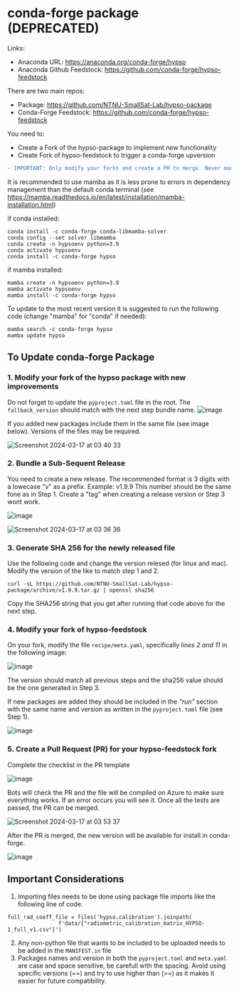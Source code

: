 # conda-forge package (DEPRECATED)
Links:
- Anaconda URL: https://anaconda.org/conda-forge/hypso
- Anaconda Github Feedstock: https://github.com/conda-forge/hypso-feedstock

There are two main repos:
- Package: https://github.com/NTNU-SmallSat-Lab/hypso-package
- Conda-Forge Feedstock: https://github.com/conda-forge/hypso-feedstock

You need to:
- Create a Fork of the hypso-package to implement new functionality
- Create Fork of hypso-feedstock to trigger a conda-forge upversion

```diff
- IMPORTANT: Only modify your forks and create a PR to merge. Never modify directly.
```

It is recommended to use mamba as it is less prone to errors in dependency management than the default conda terminal (see https://mamba.readthedocs.io/en/latest/installation/mamba-installation.html)

if conda installed:
```
conda install -c conda-forge conda-libmamba-solver 
conda config --set solver libmamba
conda create -n hypsoenv python=3.9
conda activate hypsoenv
conda install -c conda-forge hypso
```

if mamba installed:
```
mamba create -n hypsoenv python=3.9
mamba activate hypsoenv
mamba install -c conda-forge hypso
```

To update to the most recent version it is suggested to run the following code (change "mamba" for "conda" if needed):
```
mamba search -c conda-forge hypso
mamba update hypso
```


## To Update conda-forge Package


### 1. Modify your fork of the hypso package with new improvements
Do not forget to update the `pyproject.toml` file in the root. The `fallback_version` should match with the next step bundle name.
![image](https://github.com/NTNU-SmallSat-Lab/hypso-package/assets/87340855/bab5072e-cecb-4973-888a-26238c95a3ec)

If you added new packages include them in the same file (see image below). Versions of the files may be required.

![Screenshot 2024-03-17 at 03 40 33](https://github.com/NTNU-SmallSat-Lab/hypso-package/assets/87340855/f61eda77-2830-4956-a7a8-711b5085007b)


### 2. Bundle a Sub-Sequent Release
You need to create a new release. The recommended format is 3 digits with a lowecase "v" as a prefix. Example: v1.9.9 This number should be the same fone as in Step 1. Create a "tag" when creating a release version or Step 3 wont work.

![image](https://github.com/NTNU-SmallSat-Lab/hypso-package/assets/87340855/6b920b92-6301-447a-860a-9c11720c2923)


![Screenshot 2024-03-17 at 03 36 36](https://github.com/NTNU-SmallSat-Lab/hypso-package/assets/87340855/3e43d2ef-b464-497c-bad7-a1708e6554a3)

### 3. Generate SHA 256 for the newly released file

Use the following code and change the version relesed (for linux and mac). Modify the version of the like to match step 1 and 2.

    curl -sL https://github.com/NTNU-SmallSat-Lab/hypso-package/archive/v1.9.9.tar.gz | openssl sha256
    
Copy the SHA256 string that you get after running that code above for the next step.

### 4. Modify your fork of hypso-feedstock

On your fork, modify the file `recipe/meta.yaml`, specifically *lines 2 and 11* in the following image:

![image](https://github.com/NTNU-SmallSat-Lab/hypso-package/assets/87340855/4dea09f0-009e-4789-98da-6c7a706721c4)

The version should match all previous steps and the sha256 value should be the one generated in Step 3.

If new packages are added they should be included in the *"run"* section with the same name and version as written in the `pyproject.toml` file (see Step 1).

![image](https://github.com/NTNU-SmallSat-Lab/hypso-package/assets/87340855/e144b135-b42d-4418-b1b1-3e7944675953)


### 5. Create a Pull Request (PR) for your hypso-feedstock fork
Complete the checklist in the PR template

![image](https://github.com/NTNU-SmallSat-Lab/hypso-package/assets/87340855/78fdb5e2-b057-42a3-9fb0-9d331b8d93a1)

Bots will check the PR and the file will be compiled on Azure to make sure everything works. If an error occurs you will see it. Once all the tests are passed, the PR can be merged.

![Screenshot 2024-03-17 at 03 53 37](https://github.com/NTNU-SmallSat-Lab/hypso-package/assets/87340855/e3c96101-e73a-4e98-a66c-f101f82b7b9e)

After the PR is merged, the new version will be available for install in conda-forge.

![image](https://github.com/NTNU-SmallSat-Lab/hypso-package/assets/87340855/3b1ce72b-bcc0-4b74-8257-165216ab291f)




## Important Considerations

1. Importing files needs to be done using package file imports like the following line of code.

```
full_rad_coeff_file = files('hypso.calibration').joinpath(
                f'data/{"radiometric_calibration_matrix_HYPSO-1_full_v1.csv"}')
```
    
2. Any non-python file that wants to be included to be uploaded needs to be added in the `MANIFEST.in` file
3. Packages names and version in both the `pyproject.toml` and `meta.yaml` are case and space sensitive, be carefull with the spacing. Avoid using specific versions (==) and try to use higher than (>=) as it makes it easier for future compatibility.





